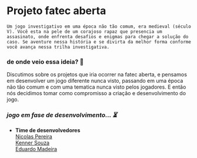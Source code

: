 # Projeto fatec aberta

` Um jogo investigativo em uma época não tão comum, era medieval (século V). Você esta na pele de um corajoso rapaz que presencia um assasinato, onde enfrenta desafios e enigmas para chegar a solução do caso. Se aventure nessa história e se divirta da melhor forma conforme você avança nessa trilha investigativa. ` 

### de onde veio essa ideia? 💭
Discutimos sobre os projetos que iria ocorrer na fatec aberta, e pensamos em desenvolver um jogo diferente nunca visto, passando em uma época não tão comum e com uma tematica nunca visto pelos jogadores. E então nós decidimos tomar como compromisso a criação e desenvolvimento do jogo. 

### ***jogo em fase de desenvolvimento... ⏳***


* **Time de desenvolvedores**<br>
<a href="https://github.com/senhorN">Nicolas Pereira<a><br>
<A href="https://github.com/Kienner">Kenner Souza<A><br>
<a href="https://github.com/penfone">Eduardo Madeira<a> <br>

